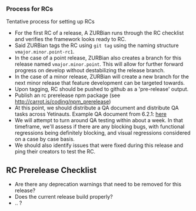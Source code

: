 ### Process for RCs

Tentative process for setting up RCs
  
* For the first RC of a release, A ZURBian runs through the RC checklist and verifies the framework looks ready to RC.
* Said ZURBian tags the RC using `git tag` using the naming structure `vmajor.minor.point-rc1`. 
* In the case of a point release, ZURBian also creates a branch for this release named `vmajor.minor.point`.  This will allow for further forward progress on develop without destabilizing the release branch.
* In the case of a minor release, ZURBian will create a new branch for the next minor release that feature development can be targeted towards.
* Upon tagging, RC should be pushed to github as a 'pre-release' output.
* Publish an rc prerelease npm package (see http://carrot.is/coding/npm_prerelease)
* At this point, we should distribute a QA document and distribute QA tasks across Yetinauts.  Example QA document from 6.2.1: [here](https://docs.google.com/spreadsheets/d/1AeM1tcNltZGU0JiHlsw2rUb8ck-d8gHDVxGND2k3WLQ/edit?usp=sharing)
* We will attempt to turn around QA testing within about a week.  In that timeframe, we'll assess if there are any blocking bugs, with functional regressions being definitely blocking, and visual regressions considered on a case by case basis.
* We should also identify issues that were fixed during this release and ping their creators to test the RC.
 
## RC Prerelease Checklist
- Are there any deprecation warnings that need to be removed for this release?
- Does the current release build properly?
- .. ?
